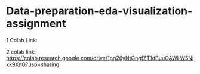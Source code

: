 # Data-preparation-eda-visualization-assignment

1 Colab Link:


2 colab link:
https://colab.research.google.com/drive/1pq26yNtGngfZT1dBuuOAWLW5Nixk9XnG?usp=sharing

